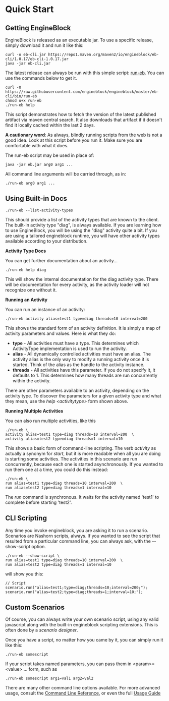 # Quick Start

## Getting EngineBlock

EngineBlock is released as an executable jar. To use a specific release, simply download it and run it like this:
~~~
curl -o eb-cli.jar https://repo1.maven.org/maven2/io/engineblock/eb-cli/1.0.17/eb-cli-1.0.17.jar
java -jar eb-cli.jar
~~~

The latest release can always be run with this simple script: [run-eb](https://raw.githubusercontent.com/engineblock/engineblock/master/eb-cli/bin/run-eb). You can use the commands below to get it. 

~~~
curl -O https://raw.githubusercontent.com/engineblock/engineblock/master/eb-cli/bin/run-eb
chmod u+x run-eb
./run-eb help
~~~

This script demonstrates how to fetch the version of the latest published artifact via maven central search. It also downloads that artifact if it doesn't find it locally cached within the last 2 days.

**A cautionary word**: As always, blindly running scripts from the web is not a good idea. Look at this script before you run it. Make sure you are comfortable with what it does.

The run-eb script may be used in place of:

~~~
java -jar eb.jar arg0 arg1 ...
~~~
All command line arguments will be carried through, as in:
~~~
./run-eb arg0 arg1 ...
~~~

## Using Built-in Docs

~~~
./run-eb --list-activity-types
~~~

This should provide a list of the activity types that are known to the client. The built-in activity type "diag", is always available. If you are learning how to use EngineBlock, you will be using the "diag" activity quite a bit. If you are using a tailored engineblock runtime, you will have other activity types available according to your distribution.

__Activity Type Docs__

You can get further documentation about an activity...
~~~
./run-eb help diag
~~~

This will show the internal documentation for the diag activity type. There will be documentation for every activity, as the activity loader will not recognize one without it.

__Running an Activity__

You can run an instance of an activity:
~~~
./run-eb activity alias=test1 type=diag threads=10 interval=200
~~~

This shows the standard form of an activity definition. It is simply a map of activity parameters and values.
Here is what they do:

- __type__ - All activities must have a type. This determines which ActivityType implementation is used to run the activity.
- __alias__ - All dynamically controlled activities must have an alias. The activity alias is the only way to modify a running activity once it is started. Think of the alias as the handle to the activity instance.
- __threads__ - All activities have this parameter. If you do not specify it, it defaults to 1. This determines how many threads are run concurrently within the activity.

There are other parameters available to an activity, depending on the activity type. To discover the parameters
for a given activity type and what they mean, use the *help &lt;activitytype&gt;* form shown above. 

__Running Multiple Activities__

You can also run multiple activities, like this
~~~
./run-eb \
activity alias=test1 type=diag threads=10 interval=200  \
activity alias=test2 type=diag threads=1 interval=10
~~~

This shows a basic form of command-line scripting. The verb *activity* as actually a synonym for *start*, but it is more
readable when all you are doing is starting some activities. The activities in this scenario are run concurrently,
because each one is started asynchronously. If you wanted to run them one at a time, you could do this instead:

~~~
./run-eb \
run alias=test1 type=diag threads=10 interval=200  \
run alias=test2 type=diag threads=1 interval=10
~~~

The *run* command is synchronous. It waits for the activity named 'test1' to complete before starting 'test2'.

## CLI Scripting

Any time you invoke engineblock, you are asking it to run a scenario. Scenarios are Nashorn scripts, always.
If you wanted to see the script that resulted from a particular command line, you can always ask, with the
--show-script option.

~~~
./run-eb --show-script \
run alias=test1 type=diag threads=10 interval=200  \
run alias=test2 type=diag threads=1 interval=10
~~~
will show you this:
~~~
// Script
scenario.run("alias=test1;type=diag;threads=10;interval=200;");
scenario.run("alias=test2;type=diag;threads=1;interval=10;");
~~~

## Custom Scenarios

Of course, you can always write your own scenario script, using any valid javascript along with the built-in
engineblock scripting extensions. This is often done by a *scenario designer*.
 
Once you have a script, no matter how you came by it, you can simply run it like this:
~~~
./run-eb somescript
~~~

If your script takes named parameters, you can pass them in &lt;param&gt;=&lt;value&gt; ... form, such as
~~~
./run-eb somescript arg1=val1 arg2=val2
~~~


There are many other command line options available. For more advanced usage, 
consult the [Command Line Reference](command_line.md), or even the full
[Usage Guide](usage_guide.md)
